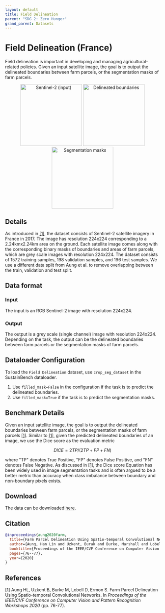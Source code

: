```yaml
---
layout: default
title: Field Delineation
parent: "SDG 2: Zero Hunger"
grand_parent: Datasets
---
```


# Field Delineation (France)

Field delineation is important in developing and managing agricultural-related policies. Given an input satellite image, the goal is to output the delineated boundaries between farm parcels, or the segmentation masks of farm parcels.

<p style="text-align: center">
<img src="{{ site.baseurl }}/assets/images/farmland1.jpg" width="200" title="Sentinel-2 (input)">
<img src="{{ site.baseurl }}/assets/images/farmland2.png" width="200" title="Delineated boundaries">
<img src="{{ site.baseurl }}/assets/images/farmland3.png" width="200" title="Segmentation masks">
</p>


## Details

As introduced in [[1]](#references), the dataset consists of Sentinel-2 satellite imagery in France in 2017. The image has resolution 224x224 corresponding to a 2.24kmx2.24km area on the ground. Each satellite image comes along with the corresponding binary masks of boundaries and areas of farm parcels, which are grey scale images with resolution 224x224. The dataset consists of 1572 training samples, 198 validation samples, and 196 test samples. We use a different data split from Aung et al. to remove overlapping between the train, validation and test split.

## Data format
### Input
The input is an RGB Sentinel-2 image with resolution 224x224.
### Output
The output is a grey scale (single channel) image with resolution 224x224. Depending on the task, the output can be the delineated boundaries between farm parcels or the segmentation masks of farm parcels.

## Dataloader Configuration
To load the ``Field Delineation`` dataset, use ``crop_seg_dataset`` in the SustainBench dataloader.
1. Use ``filled_mask=False`` in the configuration if the task is to predict the delineated boundaries.
2. Use ``filled_mask=True`` if the task is to predict the segmentation masks.

##  Benchmark Details

Given an input satellite image, the goal is to output the delineated boundaries between farm parcels, or the segmentation masks of farm parcels [[1]](#references). Similar to [[1]](#references), given the predicted delineated boundaries of an image, we use the Dice score as the evaluation metric
```math
DICE = 2TP / (2TP + FP + FN)
```
where "TP" denotes True Positive, "FP" denotes False Positive, and "FN" denotes False Negative. As discussed in [[1]](#references), the Dice score Equation has been widely used in image segmentation tasks and is often argued to be a better metric than accuracy when class imbalance between boundary and non-boundary pixels exists.


## Download

The data can be downloaded [here](https://drive.google.com/drive/folders/1GDL1pvlDCcsyEwafe7N41WtS7doFlju3).


## Citation

```bibtex
@inproceedings{aung2020farm,
  title={Farm Parcel Delineation Using Spatio-temporal Convolutional Networks},
  author={Aung, Han Lin and Uzkent, Burak and Burke, Marshall and Lobell, David and Ermon, Stefano},
  booktitle={Proceedings of the IEEE/CVF Conference on Computer Vision and Pattern Recognition Workshops},
  pages={76--77},
  year={2020}
}
```

## References

[1] Aung HL, Uzkent B, Burke M, Lobell D, Ermon S. Farm Parcel Delineation Using Spatio-temporal Convolutional Networks. In *Proceedings of the IEEE/CVF Conference on Computer Vision and Pattern Recognition Workshops 2020* (pp. 76-77).
